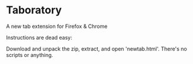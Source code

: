 # Taboratory
A new tab extension for Firefox & Chrome

Instructions are dead easy:

Download and unpack the zip, extract, and open 'newtab.html'. There's no scripts or anything.
